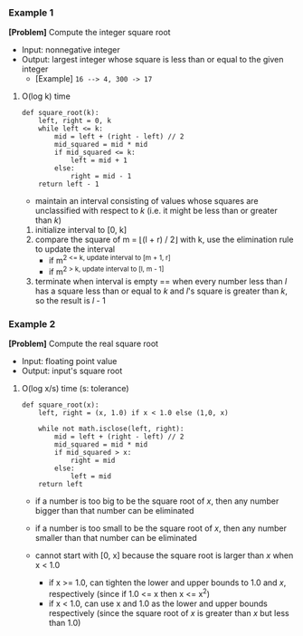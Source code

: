 ### Example 1
**[Problem]** Compute the integer square root 
- Input: nonnegative integer
- Output: largest integer whose square is less than or equal to the given integer
    + [Example] `16 --> 4, 300 -> 17`
1. O(log k) time
    ```
    def square_root(k):
        left, right = 0, k
        while left <= k:
            mid = left + (right - left) // 2
            mid_squared = mid * mid
            if mid_squared <= k:
                left = mid + 1
            else:
                right = mid - 1
        return left - 1
    ```
    - maintain an interval consisting of values whose squares are unclassified with respect to *k* (i.e. it might be less than or greater than *k*)
    1. initialize interval to [0, k]
    2. compare the square of m = ⌊(l + r) / 2⌋ with k, use the elimination rule to update the interval
        + if m<sup>2 <= k, update interval to [m + 1, r]
        + if m<sup>2 > k, update interval to [l, m - 1]
    3. terminate when interval is empty == when every number less than *l* has a square less than or equal to *k* and *l*'s square is greater than *k*, so the result is *l* - 1

### Example 2
**[Problem]** Compute the real square root 
- Input: floating point value
- Output: input's square root

1. O(log x/s) time (s: tolerance)
    ```
    def square_root(x):
        left, right = (x, 1.0) if x < 1.0 else (1,0, x)

        while not math.isclose(left, right):
            mid = left + (right - left) // 2
            mid_squared = mid * mid
            if mid_squared > x:
                right = mid
            else:
                left = mid
        return left
    ```
    - if a number is too big to be the square root of *x*, then any number bigger than that number can be eliminated
    - if a number is too small to be the square root of *x*, then any number smaller than that number can be eliminated

    - cannot start with [0, x] because the square root is larger than *x* when x < 1.0
        + if x >= 1.0, can tighten the lower and upper bounds to 1.0 and *x*, respectively (since if 1.0 <= x then x <= x<sup>2</sup>)
        + if x < 1.0, can use x and 1.0 as the lower and upper bounds respectively (since the square root of *x* is greater than *x* but less than 1.0)

